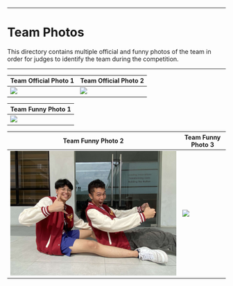 
***

Team Photos
===

This directory contains multiple official and funny photos of the team in order for judges to identify the team during the competition.

***

| Team Official Photo 1               | Team Official Photo 2           |
| ----------------------------------- | ------------------------------- |
|<img src = "https://github.com/AbeBuck/BSU-Spartan-Team_FE-2024/blob/main/Team%20Photos/Team-Official_Photo_1.jpg?" width = "700">|<img src = "https://github.com/AbeBuck/BSU-Spartan-Team_FE-2024/blob/main/Team%20Photos/Team-Official_Photo_2.jpg?" width = "700">|

| Team Funny Photo 1                  |
| ----------------------------------- |
|<img src = "https://github.com/AbeBuck/BSU-Spartan-Team_FE-2024/blob/main/Team%20Photos/Team-Funny_Photo_1.jpg?">|

| Team Funny Photo 2                  | Team Funny Photo 3              |
| ----------------------------------- | ------------------------------- |
|<img src = "https://github.com/AbeBuck/BSU-Spartan-Team_FE-2024/blob/main/Team%20Photos/Team-Funny_Photo_2.jpg?" width = "700">|<img src = "https://github.com/AbeBuck/BSU-Spartan-Team_FE-2024/blob/main/Team%20Photos/Team-Funny_Photo_3.jpg?" width = "700">|
